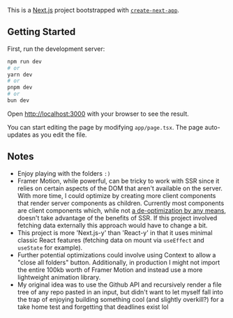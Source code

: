 This is a [Next.js](https://nextjs.org/) project bootstrapped with [`create-next-app`](https://github.com/vercel/next.js/tree/canary/packages/create-next-app).

## Getting Started

First, run the development server:

```bash
npm run dev
# or
yarn dev
# or
pnpm dev
# or
bun dev
```

Open [http://localhost:3000](http://localhost:3000) with your browser to see the result.

You can start editing the page by modifying `app/page.tsx`. The page auto-updates as you edit the file.

## Notes

- Enjoy playing with the folders `:)`
- Framer Motion, while powerful, can be tricky to work with SSR since it relies on certain aspects of the DOM that aren't available on the server. With more time, I could optimize by creating more client components that render server components as children. Currently most components are client components which, while not [a de-optimization by any means](https://nextjs.org/docs/app/api-reference/functions/use-pathname), doesn't take advantage of the benefits of SSR. If this project involved fetching data externally this approach would have to change a bit.
- This project is more 'Next.js-y' than 'React-y' in that it uses minimal classic React features (fetching data on mount via `useEffect` and `useState` for example).
- Further potential optimizations could involve using Context to allow a "close all folders" button. Additionally, in production I might not import the entire 100kb worth of Framer Motion and instead use a more lightweight animation library.
- My original idea was to use the Github API and recursively render a file tree of any repo pasted in an input, but didn't want to let myself fall into the trap of enjoying building something cool (and slightly overkill?) for a take home test and forgetting that deadlines exist lol
